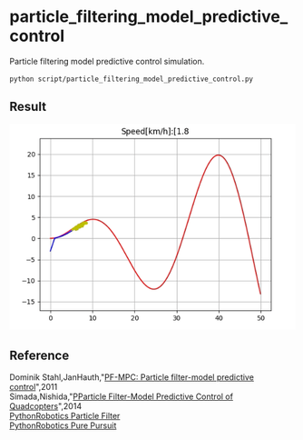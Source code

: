 # particle_filtering_model_predictive_control  
Particle filtering model predictive control simulation.
~~~
python script/particle_filtering_model_predictive_control.py
~~~
 
## Result  
![demo](./gif/pf-mpc.gif)  

## Reference  
Dominik Stahl,JanHauth,"[PF-MPC: Particle filter-model predictive control](https://www.sciencedirect.com/science/article/pii/S0167691111001125)",2011  
Simada,Nishida,"[PParticle Filter-Model Predictive Control of Quadcopters](https://ieeexplore.ieee.org/document/6911582)",2014  
[PythonRobotics Particle Filter](https://github.com/AtsushiSakai/PythonRobotics/tree/master/Localization/particle_filter)  
[PythonRobotics Pure Pursuit](https://github.com/AtsushiSakai/PythonRobotics/blob/master/PathTracking/pure_pursuit)  
